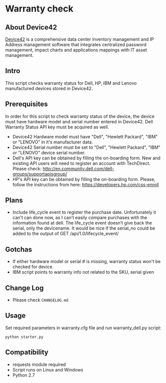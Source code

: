 # Warranty check

## About Device42
[Device42](http://www.device42.com) is a comprehensive data center inventory management and IP Address management software that integrates centralized password management, impact charts and applications mappings with IT asset management.

## Intro
This script checks warranty status for Dell, HP, IBM and Lenovo manufactured devices stored in Device42.

## Prerequisites
In order for this script to check warranty status of the device, the device must have hardware model and serial number entered in Device42. Dell Warranty Status API key must be acquired as well.
- Device42 Hardware model must have "Dell", "Hewlett Packard", "IBM" or "LENOVO" in it's manufacturer data.
- Device42 Serial number must be set to "Dell", "Hewlett Packard", "IBM" or "LENOVO" device serial number.
- Dell's API key can be obtained by filling the on-boarding form. New and existing API users will need to register an account with TechDirect. Please check: http://en.community.dell.com/dell-groups/supportapisgroup/
- HP's API key can be obtained by filling the on-boarding form. Please, follow the instructions from here: https://developers.hp.com/css-enroll

## Plans
- Include life_cycle event to register the purchase date. Unfortunately it can’t can done now, as I can’t easily compare purchases with the information found at dell. The life_cycle event doesn’t give back the serial, only the devicename. It would be nice if the serial_no could be added to the output of GET /api/1.0/lifecycle_event/

## Gotchas
- If either hardware model or serial # is missing, warranty status won't be checked for device.
- IBM script points to warranty info not related to the SKU, serial given

## Change Log
- Please check `CHANGELOG.md`

## Usage
Set required parameters in warranty.cfg file and run warranty_dell.py script:

	python starter.py

## Compatibility
* requests module required
* Script runs on Linux and Windows
* Python 2.7
